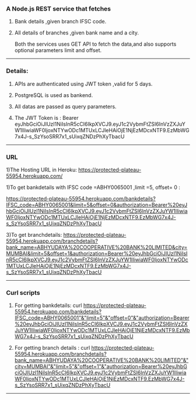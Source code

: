 ### A Node.js REST service that fetches 

1. Bank details ,given branch IFSC code.

2. All details of branches ,given bank name and a city.

   Both the services uses GET API to fetch the data,and also supports optional parameters limit and offset.
----------------------------------------------------------------------------------------------
### Details:

1. APIs are authenticated using JWT token ,valid for 5 days.

2. PostgreSQL is used as bankend. 

3. All datas are passed as query parameters.

4. The JWT Token is : Bearer  eyJhbGciOiJIUzI1NiIsInR5cCI6IkpXVCJ9.eyJ1c2VybmFtZSI6InVzZXJuYW1lIiwiaWF0IjoxNTYwODc1MTUxLCJleHAiOjE1NjEzMDcxNTF9.EzMbWG7x4J-s_SzYsoSRR7x1_sUixqZNDzPhXyTbacU

------------------------------------------------------------------------------------------------
### URL
1)The Hosting URL in Heroku: https://protected-plateau-55954.herokuapp.com/


1)To get bankdetails with IFSC code =ABHY0065001 ,limit =5, offset= 0 :

 https://protected-plateau-55954.herokuapp.com/bankdetails?IFSC_code=ABHY0065001&limit=5&offset=0&authorization=Bearer%20eyJhbGciOiJIUzI1NiIsInR5cCI6IkpXVCJ9.eyJ1c2VybmFtZSI6InVzZXJuYW1lIiwiaWF0IjoxNTYwODc1MTUxLCJleHAiOjE1NjEzMDcxNTF9.EzMbWG7x4J-s_SzYsoSRR7x1_sUixqZNDzPhXyTbacU



3)To get branchdetails: 
  https://protected-plateau-55954.herokuapp.com/branchdetails?bank_name=ABHYUDAYA%20COOPERATIVE%20BANK%20LIMITED&city=MUMBAI&limit=5&offset=1&authorization=Bearer%20eyJhbGciOiJIUzI1NiIsInR5cCI6IkpXVCJ9.eyJ1c2VybmFtZSI6InVzZXJuYW1lIiwiaWF0IjoxNTYwODc1MTUxLCJleHAiOjE1NjEzMDcxNTF9.EzMbWG7x4J-s_SzYsoSRR7x1_sUixqZNDzPhXyTbacU

---------------------------------------------------------------------------------------------------
### Curl scripts 
1) For getting bankdetails: 
	curl https://protected-plateau-55954.herokuapp.com/bankdetails?IFSC_code=ABHY0065001"&"limit=5"&"offset=0"&"authorization=Bearer%20eyJhbGciOiJIUzI1NiIsInR5cCI6IkpXVCJ9.eyJ1c2VybmFtZSI6InVzZXJuYW1lIiwiaWF0IjoxNTYwODc1MTUxLCJleHAiOjE1NjEzMDcxNTF9.EzMbWG7x4J-s_SzYsoSRR7x1_sUixqZNDzPhXyTbacU

2) For getting branch details : 
	curl https://protected-plateau-55954.herokuapp.com/branchdetails?bank_name=ABHYUDAYA%20COOPERATIVE%20BANK%20LIMITED"&"city=MUMBAI"&"limit=5"&"offset=1"&"authorization=Bearer%20eyJhbGciOiJIUzI1NiIsInR5cCI6IkpXVCJ9.eyJ1c2VybmFtZSI6InVzZXJuYW1lIiwiaWF0IjoxNTYwODc1MTUxLCJleHAiOjE1NjEzMDcxNTF9.EzMbWG7x4J-s_SzYsoSRR7x1_sUixqZNDzPhXyTbacU
----------------------------------------------------------------------------------------------------
